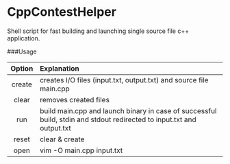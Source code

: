 # CppContestHelper
Shell script for fast building and launching single source file c++ application.

###Usage

| **Option** | **Explanation** 
|:----------:|:------------- 
|create     | creates I/O files (input.txt, output.txt) and source file main.cpp 
|clear      | removes created files 
|run        | build main.cpp and launch binary in case of successful build, stdin and stdout redirected to input.txt and output.txt 
|reset      | clear & create 
|open       | vim -O main.cpp input.txt
